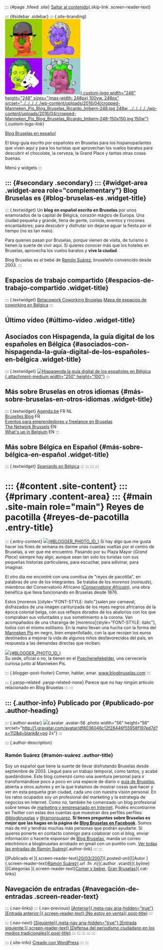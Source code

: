 ::: {#page .hfeed .site}
[Saltar al contenido](../../../../../index.html?p=62#content){.skip-link
.screen-reader-text}

::: {#sidebar .sidebar}
::: {.site-branding}
[![](../../../../../wp-content/uploads/2016/04/cropped-Manneken_Pis_Blog_Bruselas_Ricardo_Imbern-248.jpg){.custom-logo
width="248" height="248" sizes="(max-width: 248px) 100vw, 248px"
srcset="../../../../../wp-content/uploads/2016/04/cropped-Manneken_Pis_Blog_Bruselas_Ricardo_Imbern-248.jpg 248w, ../../../../../wp-content/uploads/2016/04/cropped-Manneken_Pis_Blog_Bruselas_Ricardo_Imbern-248-150x150.jpg 150w"}](../../../../../index.html){.custom-logo-link}

[Blog Bruselas en español](../../../../../index.html)

El blog-guía escrito por españoles en Bruselas para los hispanoparlantes
que viven aquí y para los turistas que aprovechan los vuelos baratos
para descubrir el chocolate, la cerveza, la Grand Place y tantas otras
cosas buenas.

Menú y widgets
:::

::: {#secondary .secondary}
::: {#widget-area .widget-area role="complementary"}
Blog Bruselas es {#blog-bruselas-es .widget-title}
----------------

::: {.textwidget}
Un **blog en español escrito en Bruselas** por unos enamorados de la
capital de Bélgica, corazón mágico de Europa. Una ciudad pequeña y
grande, llena de gente, comida, eventos y rincones encantadores; para
descubrir y disfrutar sin dejarse aguar la fiesta por el tiempo (no es
tan malo).

Para quienes pasan por Bruselas, porque vienen de visita, de turismo o
tienen la suerte de vivir aquí. Sí quieres conocer más que los hoteles
en Bruselas, aprovecha los vuelos baratos y **vive la ciudad**.

Blog Bruselas es el bebé de [Ramón Suárez](http://www.ramonsuarez.com),
bruseleño convencido desde 2003.
:::

Espacios de trabajo compartido {#espacios-de-trabajo-compartido .widget-title}
------------------------------

::: {.textwidget}
[Betacowork Coworking Bruselas](http://www.betacowork.com) [Mapa de
espacios de coworking en Bélgica](http://coworkingbelgium.com)
:::

Último vídeo {#último-vídeo .widget-title}
------------

Asociados con Hispagenda, la guía digital de los españoles en Bélgica {#asociados-con-hispagenda-la-guía-digital-de-los-españoles-en-bélgica .widget-title}
---------------------------------------------------------------------

::: {.textwidget}
[![Hispagenda,la guía digital de los españoles en
Bélgica](../../../../../wp-content/uploads/2010/04/Hispagenda-250px.gif "Hispagenda, la guía digital de los españoles en Bélgica"){.attachment-medium
width="250" height="100"}](http://www.hispagenda.com)
:::

Más sobre Bruselas en otros idiomas {#más-sobre-bruselas-en-otros-idiomas .widget-title}
-----------------------------------

::: {.textwidget}
[Agenda.be](http://www.agenda.be) FR NL\
[Bruxelles Blog](http://www.bxlblog.be/) FR\
[Eventos para emprendedores y freelance en
Bruselas](http://www.betacowork.com/events/)\
[The Network
Brussels](http://groups.yahoo.com/group/TheNetworkBrussels/) EN\
[What\'s up in Belgium](http://www.whatsupin.be/) EN
:::

Más sobre Bélgica en Español {#más-sobre-bélgica-en-español .widget-title}
----------------------------

::: {.textwidget}
[Spaniards en Bélgica](http://www.spaniards.es/paises/belgica)
:::
:::
:::
:::

::: {#content .site-content}
::: {#primary .content-area}
::: {#main .site-main role="main"}
Reyes de pacotilla {#reyes-de-pacotilla .entry-title}
==================

::: {.entry-content}
[![](http://4.bp.blogspot.com/_m9ESRqvSnjc/Rf8L8ZApkSI/AAAAAAAAABc/3NqusZTGW6g/s320/Photo000.jpg){#BLOGGER_PHOTO_ID_}](http://4.bp.blogspot.com/_m9ESRqvSnjc/Rf8L8ZApkSI/AAAAAAAAABc/3NqusZTGW6g/s1600-h/Photo000.jpg)
Sí hay algo que me gusta hacer los fines de semana es darme unas cuantas
vueltas por el centro de Bruselas, a ver que me encuentro. Pasando por
su Plaza Mayor (*Grand Place*) siempre hay algo, aunque sean tan solo
los turistas con sus pequeñas historias particulares, para escuchar,
para adivinar, para imaginar.

El otro día me encontré con una comitiva de "reyes de pacotilla", en
palabras de uno de los integrantes. Se trataba de los *morenos*
(*noirauds*), miembros del Conservatorio Africano ([*Conservatoire
Africain*](http://www.berceaux-wiegjesppaola.be/fr/info.htm)), una obra
benéfica que lleva funcionando en Bruselas desde 1876.

Estos [morenos ]{style="FONT-STYLE: italic"}salen por carnaval,
disfrazados de una imagen cariturizada de los reyes negros africanos de
la época colonial belga, con sus reflejos dorados de los abalorios con
los que compraban sus voluntades y sus sometimiento a la corona. Van
acompañados de una charanga de [morenos]{style="FONT-STYLE: italic"},
todos con el mismo estilismo. En la mano llevan una hucha con la forma
del [Manneken Pis](http://es.wikipedia.org/wiki/Manneken_Pis) en negro,
bien emperifollado, con la que recojen los euros destinados a mejorar la
vida de algunos niños desfavorecidos del país, en respuesta a las
demandas directas que reciben.

[![](http://1.bp.blogspot.com/_m9ESRqvSnjc/Rf8UrpApkaI/AAAAAAAAACc/FpJ83L0NTw4/s160/Photo001.jpg){#BLOGGER_PHOTO_ID_}](http://1.bp.blogspot.com/_m9ESRqvSnjc/Rf8UrpApkaI/AAAAAAAAACc/FpJ83L0NTw4/s1600-h/Photo001.jpg)\
Su sede, oficial o no, la tienen en el
[Poechenellekelder](http://www.ebru.be/Cafes/CafPoechenelle.html), una
cervecería curiosa junto al Manneken Pis.[\
](http://picasa.google.com/blogger/)

::: {.blogger-post-footer}
Comer, hablar, amar. www.blogbruselas.com
:::

::: {.yarpp-related .yarpp-related-none}
Parece que no hay ningún artículo relacionado en Blog Bruselas
:::
:::

::: {.author-info}
Publicado por {#publicado-por .author-heading}
-------------

::: {.author-avatar}
![](http://1.gravatar.com/avatar/df8036046c12f28446f55958f197ed7d?s=56&d=blank&r=pg){.avatar
.avatar-56 .photo width="56" height="56"
srcset="http://1.gravatar.com/avatar/df8036046c12f28446f55958f197ed7d?s=112&d=blank&r=pg 2x"}
:::

::: {.author-description}
### Ramón Suárez {#ramón-suárez .author-title}

Soy un español que tiene la suerte de llevar disfrutando Bruselas desde
septiembre de 2003. Llegué para un trabajo temporal, como tantos, y
acabé quedándome. Este blog comenzó como una aventura personal para ir
transformándose poco a poco en una especie de diario o [guía de
Bruselas](../../../../../index.html), abierta a otros autores y en la
que tratamos de mostrar cosas que hacer y ver en esta pequeña gran
ciudad, cada uno con nuestra visión personal. En los ratos ocupados soy
un profesional del marketing y la estrategia de negocios en Internet.
Como no, también he comenzado un blog profesional sobre temas de
[marketing y empresariado en Internet](http://ramonsuarez.com). Podéis
encontrarme en Twitter con estas dos cuentas que muestran dos perfiles
perfiles: [\@blogbruselas](http://twitter.com/blogbruselas) y
[\@ramonsuarez](http://twitter.com/ramonsuarez). **Sí tienes preguntas
sobre Bruselas es mejor que las hagas en la página de [Blog Bruselas en
Facebook](http://www.facebook.com/blogbruselas)**. Somos más de mil y
tendrás muchas más personas que podrán ayudarte. Si quieres ponerte en
contacto conmigo para colaborar con el blog, enviar información o
hacerte esponsor de [Blog Bruselas](../../../../../index.html), manda un
correo electrónico a blogbruselas arrobado en gmail con un puntito com.
[Ver todas las entradas de Ramón
Suárez](../../../../2010/04/30/index.html?author=2){.author-link}
:::
:::

[[Publicado el
]{.screen-reader-text}[20/03/2007](../../../../../index.html?p=62)]{.posted-on}[[[Autor
]{.screen-reader-text}[Ramón
Suárez](../../../../2010/04/30/index.html?author=2){.url .fn
.n}]{.author .vcard}]{.byline}[[Categorías ]{.screen-reader-text}[Comer
y beber](../../../../category/comer-y-beber/index.html), [Gran
Bruselas](../../../../category/gran-bruselas/index.html)]{.cat-links}

Navegación de entradas {#navegación-de-entradas .screen-reader-text}
----------------------

::: {.nav-links}
::: {.nav-previous}
[[Anterior]{.meta-nav aria-hidden="true"} [Entrada
anterior:]{.screen-reader-text} [No estoy en
venta]{.post-title}](../../../../../index.html?p=61)
:::

::: {.nav-next}
[[Siguiente]{.meta-nav aria-hidden="true"} [Entrada
siguiente:]{.screen-reader-text} [Defensa del periodismo ciudadano en
los medios tradicionales]{.post-title}](../../../../../index.html?p=64)
:::
:::
:::
:::
:::

::: {.site-info}
[Creado con WordPress](https://es.wordpress.org/)
:::
:::
